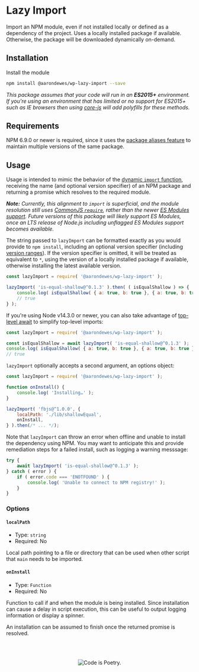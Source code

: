 # Lazy Import

Import an NPM module, even if not installed locally or defined as a dependency of the project. Uses a locally installed package if available. Otherwise, the package will be downloaded dynamically on-demand.

## Installation

Install the module

```bash
npm install @aarondewes/wp-lazy-import --save
```

_This package assumes that your code will run in an **ES2015+** environment. If you're using an environment that has limited or no support for ES2015+ such as IE browsers then using [core-js](https://github.com/zloirock/core-js) will add polyfills for these methods._

## Requirements

NPM 6.9.0 or newer is required, since it uses the [package aliases feature](https://github.com/npm/rfcs/blob/latest/implemented/0001-package-aliases.md) to maintain multiple versions of the same package.

## Usage

Usage is intended to mimic the behavior of the [dynamic `import` function](https://developer.mozilla.org/en-US/docs/Web/JavaScript/Reference/Statements/import#Dynamic_Imports), receiving the name (and optional version specifier) of an NPM package and returning a promise which resolves to the required module.

_**Note:** Currently, this alignment to `import` is superficial, and the module resolution still uses [CommonJS `require`](https://nodejs.org/docs/latest-v12.x/api/modules.html#modules_require_id), rather than the newer [ES Modules support](https://nodejs.org/docs/latest-v14.x/api/esm.html). Future versions of this package will likely support ES Modules, once an LTS release of Node.js including unflagged ES Modules support becomes available._

The string passed to `lazyImport` can be formatted exactly as you would provide to `npm install`, including an optional version specifier (including [version ranges](https://docs.npmjs.com/misc/semver#ranges)). If the version specifier is omitted, it will be treated as equivalent to `*`, using the version of a locally installed package if available, otherwise installing the latest available version.

```js
const lazyImport = require( '@aarondewes/wp-lazy-import' );

lazyImport( 'is-equal-shallow@^0.1.3' ).then( ( isEqualShallow ) => {
	console.log( isEqualShallow( { a: true, b: true }, { a: true, b: true } ) );
	// true
} );
```

If you're using Node v14.3.0 or newer, you can also take advantage of [top-level await](https://v8.dev/features/top-level-await) to simplify top-level imports:

```js
const lazyImport = require( '@aarondewes/wp-lazy-import' );

const isEqualShallow = await lazyImport( 'is-equal-shallow@^0.1.3' );
console.log( isEqualShallow( { a: true, b: true }, { a: true, b: true } ) );
// true
```

`lazyImport` optionally accepts a second argument, an options object:

```js
const lazyImport = require( '@aarondewes/wp-lazy-import' );

function onInstall() {
	console.log( 'Installing…' );
}

lazyImport( 'fbjs@^1.0.0', {
	localPath: './lib/shallowEqual',
	onInstall,
} ).then(/* ... */);
```

Note that `lazyImport` can throw an error when offline and unable to install the dependency using NPM. You may want to anticipate this and provide remediation steps for a failed install, such as logging a warning messsage:

```js
try {
	await lazyImport( 'is-equal-shallow@^0.1.3' );
} catch ( error ) {
	if ( error.code === 'ENOTFOUND' ) {
		console.log( 'Unable to connect to NPM registry!' );
	}
}
```

### Options

#### `localPath`

-   Type: `string`
-   Required: No

Local path pointing to a file or directory that can be used when other script that `main` needs to be imported.

#### `onInstall`

-   Type: `Function`
-   Required: No

Function to call if and when the module is being installed. Since installation can cause a delay in script execution, this can be useful to output logging information or display a spinner.

An installation can be assumed to finish once the returned promise is resolved.

<br/><br/><p align="center"><img src="https://s.w.org/style/images/codeispoetry.png?1" alt="Code is Poetry." /></p>
